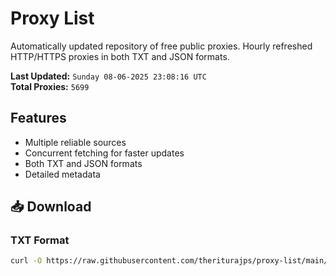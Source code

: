 # Proxy List

Automatically updated repository of free public proxies. Hourly refreshed HTTP/HTTPS proxies in both TXT and JSON formats.

**Last Updated:** `Sunday 08-06-2025 23:08:16 UTC`  
**Total Proxies:** `5699`

## Features
- Multiple reliable sources
- Concurrent fetching for faster updates
- Both TXT and JSON formats
- Detailed metadata

## 📥 Download

### TXT Format
```bash
curl -O https://raw.githubusercontent.com/theriturajps/proxy-list/main/proxies.txt